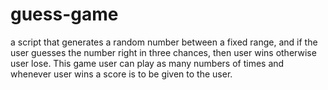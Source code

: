 # guess-game
a script that generates a random number between a fixed range, and  if the user guesses the number right in three chances, then user wins otherwise user lose. This game user can play as many numbers of times and whenever user wins a score is to be given to the user.
